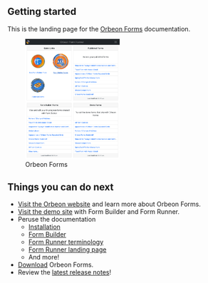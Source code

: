 ## Getting started

This is the landing page for the [Orbeon Forms](https://www.orbeon.com/) documentation.

<figure>
    <picture>
        <img src="/release-notes/images/landing.png" width="50%">
    </picture>
    <figcaption>Orbeon Forms</figcaption>
</figure>

## Things you can do next

- [Visit the Orbeon website](https://www.orbeon.com/) and learn more about Orbeon Forms.
- [Visit the demo site](https://demo.orbeon.com/demo/) with Form Builder and Form Runner.
- Peruse the documentation
    - [Installation](installation/README.md)
    - [Form Builder](form-builder/README.md)
    - [Form Runner terminology](form-runner/overview/terminology.md)
    - [Form Runner landing page](form-runner/feature/landing-page.md)
    - And more!
- [Download](https://www.orbeon.com/download) Orbeon Forms.
- Review the [latest release notes](/release-notes/orbeon-forms-2023.1.md)!